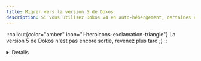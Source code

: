 ```yaml
---
title: Migrer vers la version 5 de Dokos
description: Si vous utilisez Dokos v4 en auto-hébergement, certaines étapes sont requises avant de mettre à jour votre installation vers la version 5 de Dokos.
---
```


::callout{color="amber" icon="i-heroicons-exclamation-triangle"}
La version 5 de Dokos n'est pas encore sortie, revenez plus tard ;)
::

<details>

# Migrer vers la version 5 de Dokos

::callout
Si vous souhaitez **installer** Dokos pour la première fois, consultez le [guide d'installation rapide](/dodock/installation) plutôt que ce guide de migration.
::

La version 4 de Dokos nécessite Python 3.10 ou Python 3.11 et NodeJS 18 pour fonctionner.  
Si vous avez précédemment installé **Dokos v3**, une mise à jour de certains paquets logiciels et une migration du dossier bench est nécessaire avant d'installer Dokos v4.

:page_facing_up: Ce guide est destiné aux installations de Dokos auto-hébergées sous Ubuntu.

<br /><br />

## Prérequis (Node 18, Python 3.11)

### Installer NodeJS 18

Pour installer NodeJS 18 sur Ubuntu, vous pouvez utiliser le gestionnaire de versions [`nvm`](https://github.com/nvm-sh/nvm), ou alternativement utiliser les commandes suivantes :

```sh
wget -qO- https://deb.nodesource.com/setup_18.x | sudo -E bash -
sudo apt install -y nodejs
node --version
```

Puis vérifiez l'installation avec `node --version`.

### Installer Python 3.11

::callout{icon="i-heroicons-exclamation-triangle" color="amber"}
Il faut installer Python 3.11 **sans remplacer** la version de Python installée par défaut avec Ubuntu, car cela pourrait interférer avec le fonctionnement de certains outils comme `apt`.
::

Pour installer Python 3.11 sur Ubuntu, il est recommandé d'utiliser le paquet `deadsnakes/ppa`. L'installation peut s'effectuer comme ci-dessous :

```sh
sudo add-apt-repository ppa:deadsnakes/ppa

sudo apt-get update

sudo apt-get install python3.11
sudo apt-get install python3.11-dev
sudo apt-get install python3.11-distutils
sudo apt-get install python3.11-venv
sudo apt-get install libmariadb-dev

sudo update-alternatives --install /usr/bin/python3 python3 /usr/bin/python3.11 1

sudo update-alternatives --config python3

python3 -V
```


Vous pouvez vérifier que Python 3.11 est installé avec `python3 -V`, avant de poursuivre comme suit :

```sh
curl -sS https://bootstrap.pypa.io/get-pip.py | python3.11

pip install dokos-cli --upgrade
```

## Finaliser la migration

### Migration de l'environnement virtuel de votre bench
Une fois Python 3.11 et Node 18 correctement installés, vous pouvez poursuivre avec la migration du dossier de bench vers la nouvelle version de Python.

::callout
Si votre `bench` est déjà sous Python 3.11, vous pouvez passer cette étape.
::

```sh
bench migrate-env python3.11
```

::callout
Chaque bench est un environnement virtuel Python séparé des autres environnements virtuels. Seul `dokos-cli` utilise la version de Python par défaut du système.
::


### Ajout des nouvelles applications
Certains modules de Dokos sont désormais publiés dans des modules séparés. Si vous utilisez certaines de leurs fonctionnalités, commencez par les ajouter dans votre bench.

#### Bookings
Cette application est à installer uniquement si vous utilisez les fonctionnalités de réservation de Dokos.  
```
bench get-app https://gitlab.com/dokos/bookings --branch v4
```


### Montée de version de Dodock/Dokos
Après la récupération des nouvelles applications, changez de branche pour passer sur la version 4 de Dodock/Dokos.

```
bench switch-to-branch v5 frappe erpnext hrms payments --upgrade
```

### Installation des nouvelles applications sur votre site
Installez les nouvelles applications sur votre site
```
bench install-app bookings
```

### Relancez une mise à jour
Enfin, [mettez à jour Dokos/Dodock](/dodock/administration/mises-a-jour) normalement.
```
bench update --reset
```

::callout{color=green}
Si l'installation s'est passée correctement, vous pouvez désormais profiter des [nouvelles fonctionnalités de Dokos v4](/dodock/versions/v4.x.x/v4_0_0).
::

<br /><br />

## Dépannage

::callout
Vérifiez que les paquets prérequis sont correctement installés avec les commandes suivantes :
```sh
python3 --version
pip --version
node --version
yarn --version
docli --version / bench --version
```
::

### La migration du bench échoue

Si les prérequis sont correctement installés, il est normalement possible de migrer un bench d'une version de Python à une autre avec la commande `bench migrate-env python3.11`.

Si jamais cela ne fonctionne pas, il peut être plus simple de créer un nouveau bench puis d'y déplacer un site depuis l'ancien bench.

Tout d'abord, créez un nouveau bench sous Python 3.10 avec la commande `bench init bench-nouveau --python python3.11`

Déplacez-y le dossier contenant votre site dans ce nouveau bench `mv ~/bench-ancien/sites/mon_site ~/bench-nouveau/sites/`, puis exécutez la commande `bench setup production {votre utilisateur} && bench update` dans le nouveau bench.

Vous aurez peut-être besoin d'installer de nouveau les applications tierces que vous avez pu installer. Vous pouvez consulter la liste de ces applications avec la commande `cat ~/bench-ancien/sites/apps.txt`.

::callout
Pour toute question ou demande d'aide, vous pouvez vous rendre sur le [forum de la communauté](https://community.dokos.io).
::

### Python/`apt-get` ne fonctionne plus

Si jamais votre installation globale de Python (Python 3.4 sous Ubuntu 18) ne fonctionne plus, vous pouvez réinstaller la version système de Python en suivant ce lien :
<https://askubuntu.com/questions/1196401/how-to-fix-python3-after-messing-it-up/1200793#1200793>

### ModuleNotFoundError: No module named `virtualenv`

Si cette erreur se produit, il suffit de reinstaller *virtualenv* avec la commande `pip install virtualenv`.


::callout
Si vous rencontrez trop de difficultés à migrer votre bench existant, n'hésitez pas à créer un nouveau bench sous python3.10, à couper/copier le dossier contenant les éléments de votre site dans ce nouveau bench et à lancer la mise à jour dans ce nouveau bench.
::

::callout{icon="i-heroicons-exclamation-triangle" color="amber"}
N'oubliez jamais de **sauvegarder** avant d'effectuer n'importe quelle opération de migration.
::


### Activer les scripts serveur si besoin

Pour des raisons de sécurité, les scripts serveur sont maintenant désactivés par défaut. Pour les activer, il faut configurer la clé `server_script_enabled` dans les paramètres du bench avec `bench set-config -g server_script_enabled 1`. Il n'est pas possible d'activer les scripts serveur au niveau d'un site.

</details>
